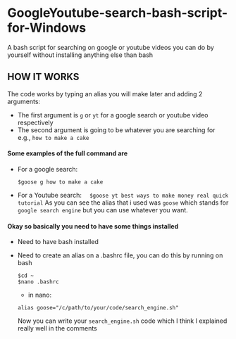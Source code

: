 # GoogleYoutube-search-bash-script-for-Windows

A bash script for searching on google or youtube videos you can do by yourself without installing anything else than bash

## HOW IT WORKS

The code works by typing an alias you will make later and adding 2 arguments:

- The first argument is `g` or `yt` for a google search or youtube video respectively
- The second argument is going to be whatever you are searching for e.g., `how to make a cake`

#### Some examples of the full command are

- For a google search:
  ```
  $goose g how to make a cake
  ```
- For a Youtube search:
  `  $goose yt best ways to make money real quick tutorial`
  As you can see the alias that i used was `goose` which stands for `google search engine` but you can use whatever you want.

#### Okay so basically you need to have some things installed

- Need to have bash installed
- Need to create an alias on a .bashrc file, you can do this by running on bash

  ```
  $cd ~
  $nano .bashrc
  ```

  - in nano:

  ```
  alias goose="/c/path/to/your/code/search_engine.sh"
  ```

  Now you can write your `search_engine.sh` code which I think I explained really well in the comments
